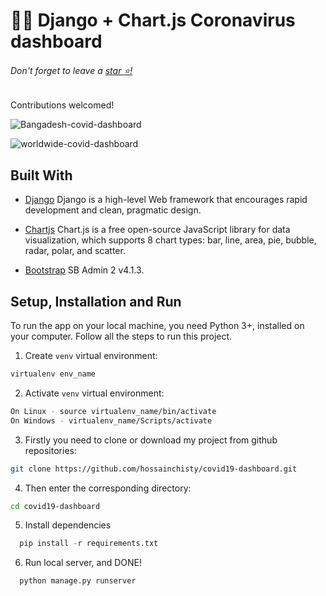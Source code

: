 # 🦠😷 Django + Chart.js Coronavirus dashboard
###### Don't forget to leave a [star ⭐!](https://github.com/hossainchisty/covid19-dashboard/stargazers)
Contributions welcomed! 

![Bangadesh-covid-dashboard](https://github.com/hossainchisty/covid19-dashboard/blob/master/demo/Dashboard(1).png)

![worldwide-covid-dashboard](https://github.com/hossainchisty/covid19-dashboard/blob/master/demo/Dashboard(02).png)
## Built With

* [Django](https://www.djangoproject.com/) Django is a high-level Web framework that encourages rapid development and clean, pragmatic design.
* [Chartjs](https://www.chartjs.org/) Chart.js is a free open-source JavaScript library for data visualization, which supports 8 chart types: bar, line, area, pie, bubble, radar, polar, and scatter.

* [Bootstrap](https://startbootstrap.com/theme/sb-admin-2) SB Admin 2 v4.1.3.

## Setup, Installation and Run

To run the app on your local machine, you need Python 3+, installed on your computer. Follow all the steps to run this project.
   
1.  Create `venv` virtual environment:
```bash
virtualenv env_name
```
    
2.  Activate `venv` virtual environment:
```bash
On Linux - source virtualenv_name/bin/activate
On Windows - virtualenv_name/Scripts/activate
```

3. Firstly you need to clone or download my project from github repositories:
```bash
git clone https://github.com/hossainchisty/covid19-dashboard.git
```

4. Then enter the corresponding directory:
```bash
cd covid19-dashboard
```
    
5. Install dependencies
```python
  pip install -r requirements.txt
``` 

6. Run local server, and DONE!
```python
  python manage.py runserver
```
